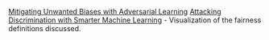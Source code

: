 <a href="https://arxiv.org/abs/1801.07593">Mitigating Unwanted Biases with Adversarial Learning</a>
<a href="https://research.google.com/bigpicture/attacking-discrimination-in-ml/">Attacking Discrimination with Smarter Machine Learning</a> - Visualization of the fairness definitions discussed. 
